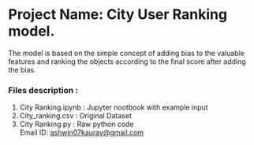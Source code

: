# Project Name: City User Ranking model.
The model is based on the simple concept of adding bias to the valuable features and ranking the objects according to the final score after adding the bias.  
### Files description :  
1. City Ranking.ipynb : Jupyter nootbook with example input
2. City_ranking.csv   : Original Dataset  
3. City Ranking.py    : Raw python code  
Email ID: ashwin07kaurav@gmail.com
